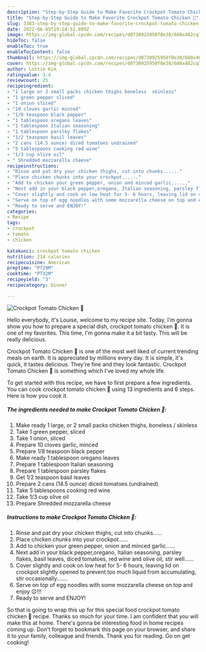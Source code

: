 ```yaml
---
description: "Step-by-Step Guide to Make Favorite Crockpot Tomato Chicken 🐔"
title: "Step-by-Step Guide to Make Favorite Crockpot Tomato Chicken 🐔"
slug: 3383-step-by-step-guide-to-make-favorite-crockpot-tomato-chicken
date: 2022-06-05T19:24:52.899Z
image: https://img-global.cpcdn.com/recipes/d0730925950f8e38/680x482cq70/crockpot-tomato-chicken-recipe-main-photo.jpg
hideToc: false
enableToc: true
enableTocContent: false
thumbnail: https://img-global.cpcdn.com/recipes/d0730925950f8e38/680x482cq70/crockpot-tomato-chicken-recipe-main-photo.jpg
cover: https://img-global.cpcdn.com/recipes/d0730925950f8e38/680x482cq70/crockpot-tomato-chicken-recipe-main-photo.jpg
author: Lottie Kim
ratingvalue: 3.4
reviewcount: 25
recipeingredient:
- "1 large or 2 small packs chicken thighs boneless  skinless"
- "1 green pepper sliced"
- "1 onion sliced"
- "10 cloves garlic minced"
- "1/8 teaspoon black pepper"
- "1 tablespoon oregano leaves"
- "1 tablespoon Italian seasoning"
- "1 tablespoon parsley flakes"
- "1/2 teaspoon basil leaves"
- "2 cans (14.5 ounce) diced tomatoes undrained"
- "5 tablespoons cooking red wine"
- "1/3 cup olive oil"
- " Shredded mozzarella cheese"
recipeinstructions:
- "Rinse and pat dry your chicken thighs, cut into chunks......"
- "Place chicken chunks into your crockpot......"
- "Add to chicken your green pepper, onion and minced garlic......"
- "Next add in your black pepper,oregano, Italian seasoning, parsley flakes, basil leaves, diced tomatoes, red wine and olive oil, stir well......"
- "Cover slightly and cook on low heat for 5- 6 hours, leaving lid on crockpot slightly opened to prevent too much liquid from accumulating, stir occasionally......."
- "Serve on top of egg noodles with some mozzarella cheese on top and enjoy 😉!!!"
- "Ready to serve and ENJOY!"
categories:
- Recipe
tags:
- crockpot
- tomato
- chicken

katakunci: crockpot tomato chicken 
nutrition: 214 calories
recipecuisine: American
preptime: "PT29M"
cooktime: "PT32M"
recipeyield: "3"
recipecategory: Dinner

---
```



![Crockpot Tomato Chicken 🐔](https://img-global.cpcdn.com/recipes/d0730925950f8e38/680x482cq70/crockpot-tomato-chicken-recipe-main-photo.jpg)

Hello everybody, it's Louise, welcome to my recipe site. Today, I'm gonna show you how to prepare a special dish, crockpot tomato chicken 🐔. It is one of my favorites. This time, I'm gonna make it a bit tasty. This will be really delicious.



Crockpot Tomato Chicken 🐔 is one of the most well liked of current trending meals on earth. It is appreciated by millions every day. It is simple, it's quick, it tastes delicious. They're fine and they look fantastic. Crockpot Tomato Chicken 🐔 is something which I've loved my whole life.


To get started with this recipe, we have to first prepare a few ingredients. You can cook crockpot tomato chicken 🐔 using 13 ingredients and 6 steps. Here is how you cook it.

<!--inarticleads1-->

##### The ingredients needed to make Crockpot Tomato Chicken 🐔:

1. Make ready 1 large, or 2 small packs chicken thighs, boneless / skinless
1. Take 1 green pepper, sliced
1. Take 1 onion, sliced
1. Prepare 10 cloves garlic, minced
1. Prepare 1/8 teaspoon black pepper
1. Make ready 1 tablespoon oregano leaves
1. Prepare 1 tablespoon Italian seasoning
1. Prepare 1 tablespoon parsley flakes
1. Get 1/2 teaspoon basil leaves
1. Prepare 2 cans (14.5 ounce) diced tomatoes (undrained)
1. Take 5 tablespoons cooking red wine
1. Take 1/3 cup olive oil
1. Prepare  Shredded mozzarella cheese




<!--inarticleads2-->

##### Instructions to make Crockpot Tomato Chicken 🐔:

1. Rinse and pat dry your chicken thighs, cut into chunks......
1. Place chicken chunks into your crockpot......
1. Add to chicken your green pepper, onion and minced garlic......
1. Next add in your black pepper,oregano, Italian seasoning, parsley flakes, basil leaves, diced tomatoes, red wine and olive oil, stir well......
1. Cover slightly and cook on low heat for 5- 6 hours, leaving lid on crockpot slightly opened to prevent too much liquid from accumulating, stir occasionally.......
1. Serve on top of egg noodles with some mozzarella cheese on top and enjoy 😉!!!
1. Ready to serve and ENJOY!



So that is going to wrap this up for this special food crockpot tomato chicken 🐔 recipe. Thanks so much for your time. I am confident that you will make this at home. There's gonna be interesting food in home recipes coming up. Don't forget to bookmark this page on your browser, and share it to your family, colleague and friends. Thank you for reading. Go on get cooking!
